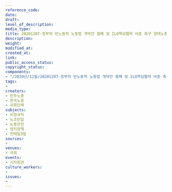 ```yaml
---
reference_code: 
date: 
draft: 
level_of_description: 
media_type: 
title: 20201207-정부의 반노동적 노동법 개악안 철폐 및 ILO핵심협약 비준 촉구 양대노총 공동 기자회견
description: 
weight: 
modified_at: 
created_at: 
link: 
public_access_status: 
copyright_status: 
components:
- "/2020년/12월/20201207-정부의 반노동적 노동법 개악안 철폐 및 ILO핵심협약 비준 촉구 양대노총 공동 기자회견/1280_5D44337.jpg"
tags:
- 
creators:
- 민주노총
- 한국노총
- 사회단체
subjects:
- 비정규직
- 노조탄압
- 노동안전
- 정치정책
- 전태일3법
sources:
- 
venues:
- 국회
events:
- 기자회견
culture_workers:
- 
issues:
- 
---
```

